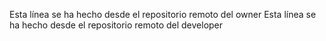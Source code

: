 Esta línea se ha hecho desde el repositorio remoto del owner
Esta línea se ha hecho desde el repositorio remoto del developer
